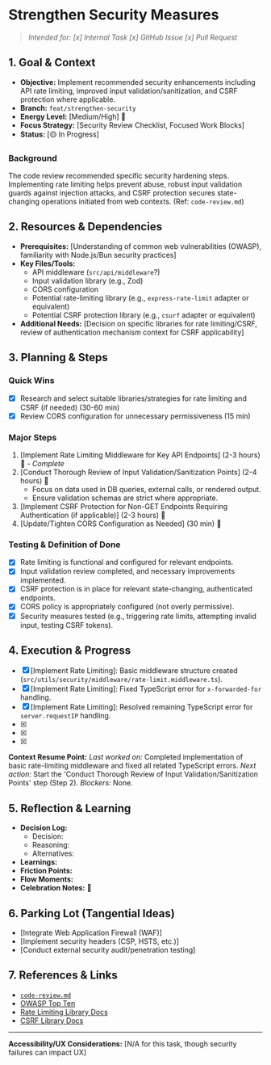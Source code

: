 # Strengthen Security Measures

> _Intended for: [x] Internal Task  [x] GitHub Issue  [x] Pull Request_

## 1. Goal & Context
- **Objective:** Implement recommended security enhancements including API rate limiting, improved input validation/sanitization, and CSRF protection where applicable.
- **Branch:** `feat/strengthen-security`
- **Energy Level:** [Medium/High] 🔋
- **Focus Strategy:** [Security Review Checklist, Focused Work Blocks]
- **Status:** [🟡 In Progress]

### Background
The code review recommended specific security hardening steps. Implementing rate limiting helps prevent abuse, robust input validation guards against injection attacks, and CSRF protection secures state-changing operations initiated from web contexts. (Ref: `code-review.md`)

## 2. Resources & Dependencies
- **Prerequisites:** [Understanding of common web vulnerabilities (OWASP), familiarity with Node.js/Bun security practices]
- **Key Files/Tools:**
    - API middleware (`src/api/middleware`?)
    - Input validation library (e.g., Zod)
    - CORS configuration
    - Potential rate-limiting library (e.g., `express-rate-limit` adapter or equivalent)
    - Potential CSRF protection library (e.g., `csurf` adapter or equivalent)
- **Additional Needs:** [Decision on specific libraries for rate limiting/CSRF, review of authentication mechanism context for CSRF applicability]

## 3. Planning & Steps
### Quick Wins
- [x] Research and select suitable libraries/strategies for rate limiting and CSRF (if needed) (30-60 min)
- [x] Review CORS configuration for unnecessary permissiveness (15 min)

### Major Steps
1. [Implement Rate Limiting Middleware for Key API Endpoints] (2-3 hours) 🎯 - *Complete*
2. [Conduct Thorough Review of Input Validation/Sanitization Points] (2-4 hours) 🎯
    - Focus on data used in DB queries, external calls, or rendered output.
    - Ensure validation schemas are strict where appropriate.
3. [Implement CSRF Protection for Non-GET Endpoints Requiring Authentication (if applicable)] (2-3 hours) 🎯
4. [Update/Tighten CORS Configuration as Needed] (30 min) 🎯

### Testing & Definition of Done
- [x] Rate limiting is functional and configured for relevant endpoints.
- [x] Input validation review completed, and necessary improvements implemented.
- [x] CSRF protection is in place for relevant state-changing, authenticated endpoints.
- [x] CORS policy is appropriately configured (not overly permissive).
- [x] Security measures tested (e.g., triggering rate limits, attempting invalid input, testing CSRF tokens).

## 4. Execution & Progress
- [x] [Implement Rate Limiting]: Basic middleware structure created (`src/utils/security/middleware/rate-limit.middleware.ts`).
- [x] [Implement Rate Limiting]: Fixed TypeScript error for `x-forwarded-for` handling.
- [x] [Implement Rate Limiting]: Resolved remaining TypeScript error for `server.requestIP` handling.
- [x] [Review Input Validation]: [Progress/Notes]
- [x] [Implement CSRF]: [Progress/Notes]
- [x] [Update CORS]: [Progress/Notes]

**Context Resume Point:**
_Last worked on:_ Completed implementation of basic rate-limiting middleware and fixed all related TypeScript errors.
_Next action:_ Start the 'Conduct Thorough Review of Input Validation/Sanitization Points' step (Step 2).
_Blockers:_ None.

## 5. Reflection & Learning
- **Decision Log:**
  - Decision:
  - Reasoning:
  - Alternatives:
- **Learnings:**
- **Friction Points:**
- **Flow Moments:**
- **Celebration Notes:** 🎉

## 6. Parking Lot (Tangential Ideas)
- [Integrate Web Application Firewall (WAF)]
- [Implement security headers (CSP, HSTS, etc.)]
- [Conduct external security audit/penetration testing]

## 7. References & Links
- [`code-review.md`](./code-review.md)
- [OWASP Top Ten](https://owasp.org/www-project-top-ten/)
- [Rate Limiting Library Docs](URL)
- [CSRF Library Docs](URL)

---

**Accessibility/UX Considerations:**
[N/A for this task, though security failures can impact UX] 